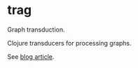 # trag

Graph transduction.

Clojure transducers for processing graphs.

See [blog article](https://juxt.pro/blog/posts/xpath-in-transducers.html).
